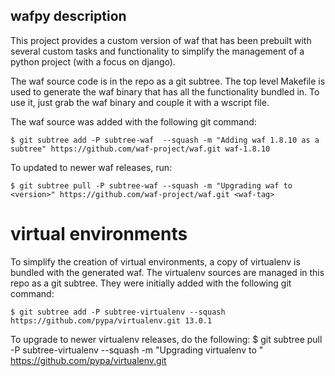 ## wafpy description
This project provides a custom version of waf that has been prebuilt with
several custom tasks and functionality to simplify the management of a python
project (with a focus on django).

The waf source code is in the repo as a git subtree. The top level Makefile is
used to generate the waf binary that has all the functionality bundled in. To
use it, just grab the waf binary and couple it with a wscript file.

The waf source was added with the following git command:

    $ git subtree add -P subtree-waf  --squash -m "Adding waf 1.8.10 as a subtree" https://github.com/waf-project/waf.git waf-1.8.10

To updated to newer waf releases, run:

    $ git subtree pull -P subtree-waf --squash -m "Upgrading waf to <version>" https://github.com/waf-project/waf.git <waf-tag>


# virtual environments
To simplify the creation of virtual environments, a copy of virtualenv is
bundled with the generated waf. The virtualenv sources are managed in this repo
as a git subtree. They were initially added with the following git command:

    $ git subtree add -P subtree-virtualenv --squash https://github.com/pypa/virtualenv.git 13.0.1

To upgrade to newer virtualenv releases, do the following:
    $ git subtree pull -P subtree-virtualenv --squash -m "Upgrading virtualenv to <version>" https://github.com/pypa/virtualenv.git <virtualenv-tag>